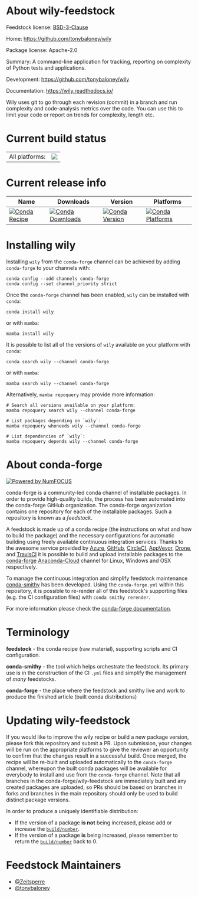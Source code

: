 About wily-feedstock
====================

Feedstock license: [BSD-3-Clause](https://github.com/conda-forge/wily-feedstock/blob/main/LICENSE.txt)

Home: https://github.com/tonybaloney/wily

Package license: Apache-2.0

Summary: A command-line application for tracking, reporting on complexity of Python tests and applications.

Development: https://github.com/tonybaloney/wily

Documentation: https://wily.readthedocs.io/

Wily uses git to go through each revision (commit) in a branch and run complexity
and code-analysis metrics over the code. You can use this to limit your code or
report on trends for complexity, length etc.


Current build status
====================


<table><tr><td>All platforms:</td>
    <td>
      <a href="https://dev.azure.com/conda-forge/feedstock-builds/_build/latest?definitionId=15854&branchName=main">
        <img src="https://dev.azure.com/conda-forge/feedstock-builds/_apis/build/status/wily-feedstock?branchName=main">
      </a>
    </td>
  </tr>
</table>

Current release info
====================

| Name | Downloads | Version | Platforms |
| --- | --- | --- | --- |
| [![Conda Recipe](https://img.shields.io/badge/recipe-wily-green.svg)](https://anaconda.org/conda-forge/wily) | [![Conda Downloads](https://img.shields.io/conda/dn/conda-forge/wily.svg)](https://anaconda.org/conda-forge/wily) | [![Conda Version](https://img.shields.io/conda/vn/conda-forge/wily.svg)](https://anaconda.org/conda-forge/wily) | [![Conda Platforms](https://img.shields.io/conda/pn/conda-forge/wily.svg)](https://anaconda.org/conda-forge/wily) |

Installing wily
===============

Installing `wily` from the `conda-forge` channel can be achieved by adding `conda-forge` to your channels with:

```
conda config --add channels conda-forge
conda config --set channel_priority strict
```

Once the `conda-forge` channel has been enabled, `wily` can be installed with `conda`:

```
conda install wily
```

or with `mamba`:

```
mamba install wily
```

It is possible to list all of the versions of `wily` available on your platform with `conda`:

```
conda search wily --channel conda-forge
```

or with `mamba`:

```
mamba search wily --channel conda-forge
```

Alternatively, `mamba repoquery` may provide more information:

```
# Search all versions available on your platform:
mamba repoquery search wily --channel conda-forge

# List packages depending on `wily`:
mamba repoquery whoneeds wily --channel conda-forge

# List dependencies of `wily`:
mamba repoquery depends wily --channel conda-forge
```


About conda-forge
=================

[![Powered by
NumFOCUS](https://img.shields.io/badge/powered%20by-NumFOCUS-orange.svg?style=flat&colorA=E1523D&colorB=007D8A)](https://numfocus.org)

conda-forge is a community-led conda channel of installable packages.
In order to provide high-quality builds, the process has been automated into the
conda-forge GitHub organization. The conda-forge organization contains one repository
for each of the installable packages. Such a repository is known as a *feedstock*.

A feedstock is made up of a conda recipe (the instructions on what and how to build
the package) and the necessary configurations for automatic building using freely
available continuous integration services. Thanks to the awesome service provided by
[Azure](https://azure.microsoft.com/en-us/services/devops/), [GitHub](https://github.com/),
[CircleCI](https://circleci.com/), [AppVeyor](https://www.appveyor.com/),
[Drone](https://cloud.drone.io/welcome), and [TravisCI](https://travis-ci.com/)
it is possible to build and upload installable packages to the
[conda-forge](https://anaconda.org/conda-forge) [Anaconda-Cloud](https://anaconda.org/)
channel for Linux, Windows and OSX respectively.

To manage the continuous integration and simplify feedstock maintenance
[conda-smithy](https://github.com/conda-forge/conda-smithy) has been developed.
Using the ``conda-forge.yml`` within this repository, it is possible to re-render all of
this feedstock's supporting files (e.g. the CI configuration files) with ``conda smithy rerender``.

For more information please check the [conda-forge documentation](https://conda-forge.org/docs/).

Terminology
===========

**feedstock** - the conda recipe (raw material), supporting scripts and CI configuration.

**conda-smithy** - the tool which helps orchestrate the feedstock.
                   Its primary use is in the construction of the CI ``.yml`` files
                   and simplify the management of *many* feedstocks.

**conda-forge** - the place where the feedstock and smithy live and work to
                  produce the finished article (built conda distributions)


Updating wily-feedstock
=======================

If you would like to improve the wily recipe or build a new
package version, please fork this repository and submit a PR. Upon submission,
your changes will be run on the appropriate platforms to give the reviewer an
opportunity to confirm that the changes result in a successful build. Once
merged, the recipe will be re-built and uploaded automatically to the
`conda-forge` channel, whereupon the built conda packages will be available for
everybody to install and use from the `conda-forge` channel.
Note that all branches in the conda-forge/wily-feedstock are
immediately built and any created packages are uploaded, so PRs should be based
on branches in forks and branches in the main repository should only be used to
build distinct package versions.

In order to produce a uniquely identifiable distribution:
 * If the version of a package **is not** being increased, please add or increase
   the [``build/number``](https://docs.conda.io/projects/conda-build/en/latest/resources/define-metadata.html#build-number-and-string).
 * If the version of a package **is** being increased, please remember to return
   the [``build/number``](https://docs.conda.io/projects/conda-build/en/latest/resources/define-metadata.html#build-number-and-string)
   back to 0.

Feedstock Maintainers
=====================

* [@Zeitsperre](https://github.com/Zeitsperre/)
* [@tonybaloney](https://github.com/tonybaloney/)

